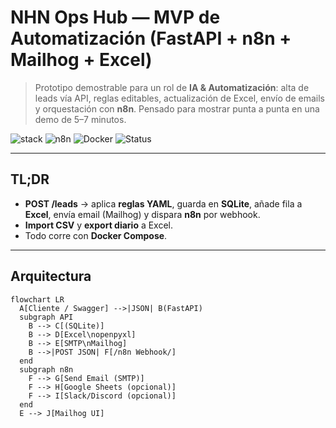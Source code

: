 # NHN Ops Hub — MVP de Automatización (FastAPI + n8n + Mailhog + Excel)

> Prototipo demostrable para un rol de **IA & Automatización**: alta de leads vía API, reglas editables, actualización de Excel, envío de emails y orquestación con **n8n**. Pensado para mostrar punta a punta en una demo de 5–7 minutos.

![stack](https://img.shields.io/badge/FastAPI-0.110+-green) ![n8n](https://img.shields.io/badge/n8n-self--hosted-orange) ![Docker](https://img.shields.io/badge/Docker-Compose-blue) ![Status](https://img.shields.io/badge/status-MVP-success)

---

## TL;DR
- **POST /leads** → aplica **reglas YAML**, guarda en **SQLite**, añade fila a **Excel**, envía email (Mailhog) y dispara **n8n** por webhook.  
- **Import CSV** y **export diario** a Excel.  
- Todo corre con **Docker Compose**.

---

## Arquitectura

```mermaid
flowchart LR
  A[Cliente / Swagger] -->|JSON| B(FastAPI)
  subgraph API
    B --> C[(SQLite)]
    B --> D[Excel\nopenpyxl]
    B --> E[SMTP\nMailhog]
    B -->|POST JSON| F[/n8n Webhook/]
  end
  subgraph n8n
    F --> G[Send Email (SMTP)]
    F --> H[Google Sheets (opcional)]
    F --> I[Slack/Discord (opcional)]
  end
  E --> J[Mailhog UI]
